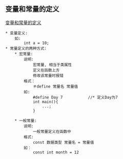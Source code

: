 
## 变量和常量的定义
[变量和常量的定义](./createVar_createConst/_1_var_const_demo.cpp)

    * 变量定义:
        如:
            int a = 10;
    * 常量定义的两种方式:
        * 宏常量:
            说明:
                宏常量, 相当于类属性
                定义在函数上方
                修改该常量时报错
            格式：
                ＃define 常量名 常量值
            如:
                #define Day 7			//* 定义Day为7
                int main(){
                    ...;
                }

        * 一般常量:
            说明:
                一般常量定义在函数中
            格式:
                const 数据类型 常量名 = 常量值
            如：
                const int month = 12

